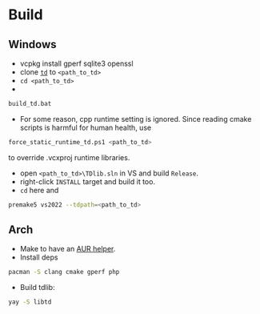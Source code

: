 # Build

## Windows
- vcpkg install gperf sqlite3 openssl
- clone [`td`](https://github.com/tdlib/td) to `<path_to_td>`
- `cd <path_to_td>`
- 
```sh
build_td.bat
```
- For some reason, cpp runtime setting is ignored. Since reading cmake scripts is harmful for human health, use 
```sh
force_static_runtime_td.ps1 <path_to_td>
```
to override .vcxproj runtime libraries.
- open `<path_to_td>\TDlib.sln` in VS and build `Release`.
- right-click `INSTALL` target and build it too.
- `cd` here and 
```sh
premake5 vs2022 --tdpath=<path_to_td>
```

## Arch
- Make to have an [AUR helper](https://wiki.archlinux.org/title/AUR_helpers).
- Install deps
```sh
pacman -S clang cmake gperf php
```
- Build tdlib:
```sh
yay -S libtd
```
